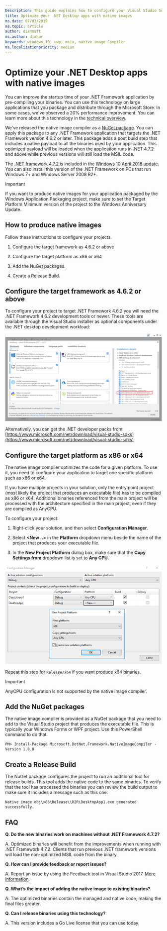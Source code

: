 ```yaml
---
Description: This guide explains how to configure your Visual Studio Solution to optimize the application binaries with native images.
title: Optimize your .NET Desktop apps with native images
ms.date: 07/03/2019
ms.topic: article
author: dianmsft
ms.author: diahar
keywords: windows 10, uwp, msix, native image Compiler
ms.localizationpriority: medium
---
```


# Optimize your .NET Desktop apps with native images

You can improve the startup time of your .NET Framework application by pre-compiling your binaries. You can use this technology on large applications that you package and distribute through the Microsoft Store. In some cases, we've observed a 20% performance improvement. You can learn more about this technology in the [technical overview](https://github.com/dotnet/coreclr/blob/master/Documentation/botr/readytorun-overview.md).

We've released the native image compiler as a [NuGet package](https://www.nuget.org/packages/Microsoft.DotNet.Framework.NativeImageCompiler). You can apply this package to any .NET Framework application that targets the .NET Framework version 4.6.2 or later. This package adds a post build step that includes a native payload to all the binaries used by your application. This optimized payload will be loaded when the application runs in .NET 4.7.2 and above while previous versions will still load the MSIL code.

The [.NET framework 4.7.2](https://blogs.msdn.microsoft.com/dotnet/2018/04/30/announcing-the-net-framework-4-7-2/) is included in the [Windows 10 April 2018 update](https://blogs.windows.com/windowsexperience/2018/04/30/how-to-get-the-windows-10-april-2018-update/). You can also install this version of the .NET Framework on PCs that run Windows 7+ and Windows Server 2008 R2+.

> [!IMPORTANT]
> If you want to produce native images for your application packaged by the Windows Application Packaging project, make sure to set the Target Platform Minimum version of the project to the Windows Anniversary Update.

## How to produce native images

Follow these instructions to configure your projects.

1. Configure the target framework as 4.6.2 or above

2. Configure the target platform as x86 or x64 

3. Add the NuGet packages.

4. Create a Release Build.

## Configure the target framework as 4.6.2 or above

To configure your project to target .NET Framework 4.6.2 you will need the .NET Framework 4.6.2 development tools or newer. These tools are available through the Visual Studio installer as optional components under the .NET desktop development workload:

![Install .NET 4.6.2 development tools](images/install-4.6.2-devpack.png)

Alternatively, you can get the .NET developer packs from: [https://www.microsoft.com/net/download/visual-studio-sdks](https://www.microsoft.com/net/download/visual-studio-sdks)

## Configure the target platform as x86 or x64

The native image compiler optimizes the code for a given platform. To use it, you need to configure your application to target one specific platform such as x86 or x64.

If you have multiple projects in your solution, only the entry point project (most likely the project that produces an executable file) has to be compiled as x86 or x64. Additional binaries referenced from the main project will be processed with the architecture specified in the main project, even if they are compiled as AnyCPU.

To configure your project:

1. Right-click your solution, and then select **Configuration Manager**.

2. Select **<New ..>** in the **Platform** dropdown menu beside the name of the project that produces your executable file.

3. In the **New Project Platform** dialog box, make sure that the **Copy Settings from** dropdown list is set to **Any CPU**.

![Configure x86](images/configure-x86.png)

Repeat this step for `Release/x64` if you want produce x64 binaries.

>[!IMPORTANT]
> AnyCPU configuration is not supported by the native image compiler.

## Add the NuGet packages

The native image compiler is provided as a NuGet package that you need to add to the Visual Studio project that produces the executable file. This is typically your Windows Forms or WPF project. Use this PowerShell command to do that.

```PS
PM> Install-Package Microsoft.DotNet.Framework.NativeImageCompiler -Version 1.0.0
```

## Create a Release Build

The NuGet package configures the project to run an additional tool for release builds. This tool adds the native code to the same binaries.
To verify that the tool has processed the binaries you can review the build output to make sure it includes a message such as this one:

```
Native image obj\x86\Release\\R2R\DesktopApp1.exe generated successfully.
```

## FAQ

**Q. Do the new binaries work on machines without .NET Framework 4.7.2?**

A. Optimized binaries will benefit from the improvements when running with .NET Framework 4.7.2. Clients that run previous .NET framework versions will load the non-optimized MSIL code from the binary.

**Q. How can I provide feedback or report issues?**

A. Report an issue by using the Feedback tool in Visual Studio 2017. [More information](https://docs.microsoft.com/visualstudio/ide/how-to-report-a-problem-with-visual-studio-2017).

**Q. What’s the impact of adding the native image to existing binaries?**

A. The optimized binaries contain the managed and native code, making the final files greater.

**Q. Can I release binaries using this technology?**

A. This version includes a Go Live license that you can use today.

